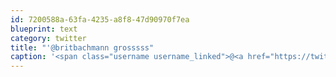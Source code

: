 ```yaml
---
id: 7200588a-63fa-4235-a8f8-47d90970f7ea
blueprint: text
category: twitter
title: "'@britbachmann grosssss"
caption: '<span class="username username_linked">@<a href="https://twitter.com/britbachmann" title="𝔅𝔯𝔦𝔱">britbachmann</a></span> grosssss'
---
```

